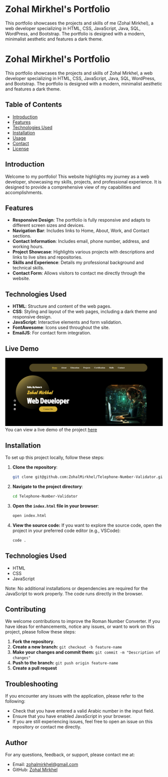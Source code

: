 # Zohal Mirkhel's Portfolio

This portfolio showcases the projects and skills of me (Zohal Mirkhel), a web developer specializing in HTML, CSS, JavaScript, Java, SQL, WordPress, and Bootstrap. The portfolio is designed with a modern, minimalist aesthetic and features a dark theme.

# Zohal Mirkhel's Portfolio

This portfolio showcases the projects and skills of Zohal Mirkhel, a web developer specializing in HTML, CSS, JavaScript, Java, SQL, WordPress, and Bootstrap. The portfolio is designed with a modern, minimalist aesthetic and features a dark theme.

## Table of Contents

- [Introduction](#introduction)
- [Features](#features)
- [Technologies Used](#technologies-used)
- [Installation](#installation)
- [Usage](#usage)
- [Contact](#contact)
- [License](#license)

## Introduction

Welcome to my portfolio! This website highlights my journey as a web developer, showcasing my skills, projects, and professional experience. It is designed to provide a comprehensive view of my capabilities and accomplishments.

## Features

- **Responsive Design**: The portfolio is fully responsive and adapts to different screen sizes and devices.
- **Navigation Bar**: Includes links to Home, About, Work, and Contact sections.
- **Contact Information**: Includes email, phone number, address, and working hours.
- **Project Showcase**: Highlights various projects with descriptions and links to live sites and repositories.
- **Skills and Experience**: Details my professional background and technical skills.
- **Contact Form**: Allows visitors to contact me directly through the website.


## Technologies Used

- **HTML**: Structure and content of the web pages.
- **CSS**: Styling and layout of the web pages, including a dark theme and responsive design.
- **JavaScript**: Interactive elements and form validation.
- **FontAwesome**: Icons used throughout the site.
- **EmailJS**: For contact form integration.



## Live Demo

![alt text](images/image.png)
You can view a live demo of the project [here](https://zohalmirkhel.github.io/Telephone-Number-Validator/)


## Installation

To set up this project locally, follow these steps:


1. **Clone the repository**:
   ```bash
   git clone git@github.com:ZohalMirkhel/Telephone-Number-Validator.git
   ```
2. **Navigate to the project directory**:
   ```bash
   cd Telephone-Number-Validator
   ```

3. **Open the `index.html` file in your browser**:
   ```bash
   open index.html
   ```

4. **View the source code:**
If you want to explore the source code, open the project in your preferred code editor (e.g., VSCode):
   ```bash
   code .
   ```


## Technologies Used

* HTML
* CSS
* JavaScript

Note: No additional installations or dependencies are required for the JavaScript to work properly. The code runs directly in the browser.


## Contributing

We welcome contributions to improve the Roman Number Converter. If you have ideas for enhancements, notice any issues, or want to work on this project, please follow these steps:

1. **Fork the repository**.
2. **Create a new branch:** `git checkout -b feature-name`
3. **Make your changes and commit them:** `git commit -m "Description of changes"`
4. **Push to the branch:** `git push origin feature-name`
5. **Create a pull request**


## Troubleshooting

If you encounter any issues with the application, please refer to the following:

* Check that you have entered a valid Arabic number in the input field.
* Ensure that you have enabled JavaScript in your browser.
* If you are still experiencing issues, feel free to open an issue on this repository or contact me directly.

## Author

For any questions, feedback, or support, please contact me at:
- Email: [zohalmirkhel@gmail.com](mailto:zohalmirkhel@gmail.com)
- GitHub: [Zohal Mirkhel](https://github.com/ZohalMirkhel)